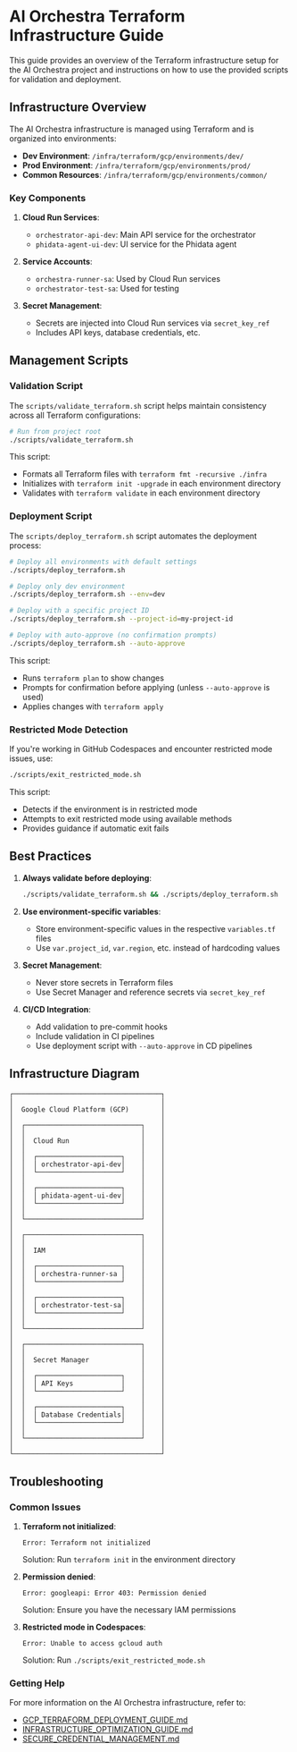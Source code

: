 # AI Orchestra Terraform Infrastructure Guide

This guide provides an overview of the Terraform infrastructure setup for the AI Orchestra project and instructions on how to use the provided scripts for validation and deployment.

## Infrastructure Overview

The AI Orchestra infrastructure is managed using Terraform and is organized into environments:

- **Dev Environment**: `/infra/terraform/gcp/environments/dev/`
- **Prod Environment**: `/infra/terraform/gcp/environments/prod/`
- **Common Resources**: `/infra/terraform/gcp/environments/common/`

### Key Components

1. **Cloud Run Services**:
   - `orchestrator-api-dev`: Main API service for the orchestrator
   - `phidata-agent-ui-dev`: UI service for the Phidata agent

2. **Service Accounts**:
   - `orchestra-runner-sa`: Used by Cloud Run services
   - `orchestrator-test-sa`: Used for testing

3. **Secret Management**:
   - Secrets are injected into Cloud Run services via `secret_key_ref`
   - Includes API keys, database credentials, etc.

## Management Scripts

### Validation Script

The `scripts/validate_terraform.sh` script helps maintain consistency across all Terraform configurations:

```bash
# Run from project root
./scripts/validate_terraform.sh
```

This script:
- Formats all Terraform files with `terraform fmt -recursive ./infra`
- Initializes with `terraform init -upgrade` in each environment directory
- Validates with `terraform validate` in each environment directory

### Deployment Script

The `scripts/deploy_terraform.sh` script automates the deployment process:

```bash
# Deploy all environments with default settings
./scripts/deploy_terraform.sh

# Deploy only dev environment
./scripts/deploy_terraform.sh --env=dev

# Deploy with a specific project ID
./scripts/deploy_terraform.sh --project-id=my-project-id

# Deploy with auto-approve (no confirmation prompts)
./scripts/deploy_terraform.sh --auto-approve
```

This script:
- Runs `terraform plan` to show changes
- Prompts for confirmation before applying (unless `--auto-approve` is used)
- Applies changes with `terraform apply`

### Restricted Mode Detection

If you're working in GitHub Codespaces and encounter restricted mode issues, use:

```bash
./scripts/exit_restricted_mode.sh
```

This script:
- Detects if the environment is in restricted mode
- Attempts to exit restricted mode using available methods
- Provides guidance if automatic exit fails

## Best Practices

1. **Always validate before deploying**:
   ```bash
   ./scripts/validate_terraform.sh && ./scripts/deploy_terraform.sh
   ```

2. **Use environment-specific variables**:
   - Store environment-specific values in the respective `variables.tf` files
   - Use `var.project_id`, `var.region`, etc. instead of hardcoding values

3. **Secret Management**:
   - Never store secrets in Terraform files
   - Use Secret Manager and reference secrets via `secret_key_ref`

4. **CI/CD Integration**:
   - Add validation to pre-commit hooks
   - Include validation in CI pipelines
   - Use deployment script with `--auto-approve` in CD pipelines

## Infrastructure Diagram

```
┌─────────────────────────────────────┐
│                                     │
│  Google Cloud Platform (GCP)        │
│                                     │
│  ┌─────────────────────────────┐    │
│  │                             │    │
│  │  Cloud Run                  │    │
│  │                             │    │
│  │  ┌─────────────────────┐    │    │
│  │  │ orchestrator-api-dev│    │    │
│  │  └─────────────────────┘    │    │
│  │                             │    │
│  │  ┌─────────────────────┐    │    │
│  │  │ phidata-agent-ui-dev│    │    │
│  │  └─────────────────────┘    │    │
│  │                             │    │
│  └─────────────────────────────┘    │
│                                     │
│  ┌─────────────────────────────┐    │
│  │                             │    │
│  │  IAM                        │    │
│  │                             │    │
│  │  ┌─────────────────────┐    │    │
│  │  │ orchestra-runner-sa │    │    │
│  │  └─────────────────────┘    │    │
│  │                             │    │
│  │  ┌─────────────────────┐    │    │
│  │  │ orchestrator-test-sa│    │    │
│  │  └─────────────────────┘    │    │
│  │                             │    │
│  └─────────────────────────────┘    │
│                                     │
│  ┌─────────────────────────────┐    │
│  │                             │    │
│  │  Secret Manager             │    │
│  │                             │    │
│  │  ┌─────────────────────┐    │    │
│  │  │ API Keys            │    │    │
│  │  └─────────────────────┘    │    │
│  │                             │    │
│  │  ┌─────────────────────┐    │    │
│  │  │ Database Credentials│    │    │
│  │  └─────────────────────┘    │    │
│  │                             │    │
│  └─────────────────────────────┘    │
│                                     │
└─────────────────────────────────────┘
```

## Troubleshooting

### Common Issues

1. **Terraform not initialized**:
   ```
   Error: Terraform not initialized
   ```
   Solution: Run `terraform init` in the environment directory

2. **Permission denied**:
   ```
   Error: googleapi: Error 403: Permission denied
   ```
   Solution: Ensure you have the necessary IAM permissions

3. **Restricted mode in Codespaces**:
   ```
   Error: Unable to access gcloud auth
   ```
   Solution: Run `./scripts/exit_restricted_mode.sh`

### Getting Help

For more information on the AI Orchestra infrastructure, refer to:
- [GCP_TERRAFORM_DEPLOYMENT_GUIDE.md](./GCP_TERRAFORM_DEPLOYMENT_GUIDE.md)
- [INFRASTRUCTURE_OPTIMIZATION_GUIDE.md](./INFRASTRUCTURE_OPTIMIZATION_GUIDE.md)
- [SECURE_CREDENTIAL_MANAGEMENT.md](./SECURE_CREDENTIAL_MANAGEMENT.md)